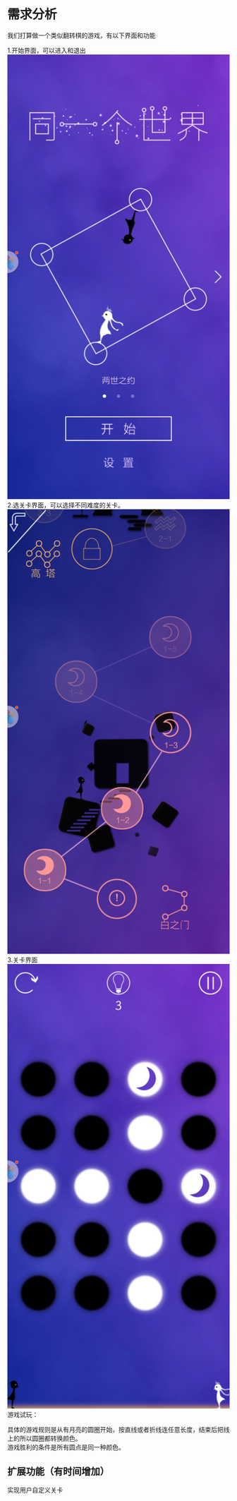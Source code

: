 # 需求分析
我们打算做一个类似翻转棋的游戏，有以下界面和功能  

1.开始界面，可以进入和退出  
![2.jpg](2.jpg)   
2.选关卡界面，可以选择不同难度的关卡。   
![3.jpg](3.jpg)  
3.关卡界面  
![4.jpg](4.jpg)  
游戏试玩：  

具体的游戏规则是从有月亮的圆圈开始，按直线或者折线连任意长度，结束后把线上的所以圆圈都转换颜色。  
游戏胜利的条件是所有圆点是同一种颜色。   

## 扩展功能（有时间增加） 
实现用户自定义关卡  




